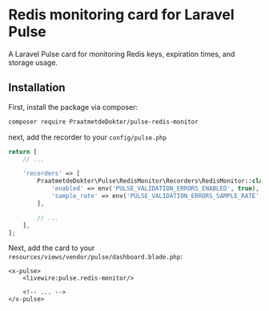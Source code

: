 # Redis monitoring card for Laravel Pulse
A Laravel Pulse card for monitoring Redis keys, expiration times, and storage usage.

## Installation

First, install the package via composer:

```sh
composer require PraatmetdeDokter/pulse-redis-monitor
```

next, add the recorder to your `config/pulse.php`
```php
return [
    // ...

    'recorders' => [
        PraatmetdeDokter\Pulse\RedisMonitor\Recorders\RedisMonitor::class => [
            'enabled' => env('PULSE_VALIDATION_ERRORS_ENABLED', true),
            'sample_rate' => env('PULSE_VALIDATION_ERRORS_SAMPLE_RATE', 1)
        ],

        // ...
    ],
];
```

Next, add the card to your `resources/views/vendor/pulse/dashboard.blade.php`:

```blade
<x-pulse>
    <livewire:pulse.redis-monitor/>

    <!-- ... -->
</x-pulse>
```